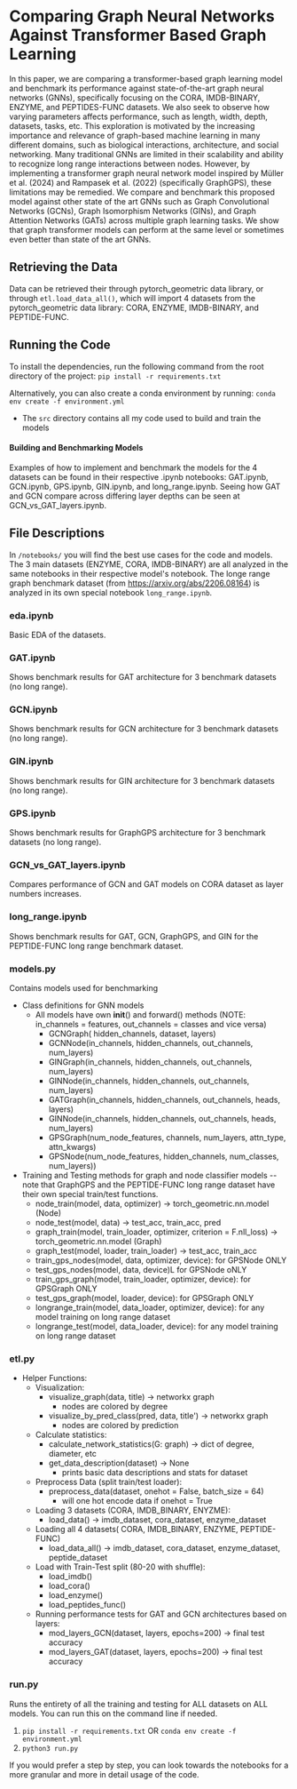 # Comparing Graph Neural Networks Against Transformer Based Graph Learning
In this paper, we are comparing a transformer-based graph learning model and benchmark its performance against state-of-the-art graph neural networks (GNNs), specifically focusing on the CORA, IMDB-BINARY, ENZYME, and PEPTIDES-FUNC datasets. We also seek to observe how varying parameters affects performance, such as length, width, depth, datasets, tasks, etc. This exploration is motivated by the increasing importance and relevance of graph-based machine learning in many different domains, such as biological interactions, architecture, and social networking. Many traditional GNNs are limited in their scalability and ability to recognize long range interactions between nodes. However, by implementing a transformer graph neural network model inspired by Müller et al. (2024) and Rampasek et al. (2022) (specifically GraphGPS), these limitations may be remedied. We compare and benchmark this proposed model against other state of the art GNNs such as Graph Convolutional Networks (GCNs), Graph Isomorphism Networks (GINs), and Graph Attention Networks (GATs) across multiple graph learning tasks. We show that graph transformer models can perform at the same level or sometimes even better than state of the art GNNs.

## Retrieving the Data
Data can be retrieved their through pytorch_geometric data library, or through `etl.load_data_all()`, which will import 4 datasets from the pytorch_geometric data library: CORA, ENZYME, IMDB-BINARY, and PEPTIDE-FUNC.

## Running the Code
To install the dependencies, run the following command from the root directory of the project: `pip install -r requirements.txt`

Alternatively, you can also create a conda environment by running: `conda env create -f environment.yml`

* The `src` directory contains all my code used to build and train the models

#### Building and Benchmarking Models
Examples of how to implement and benchmark the models for the 4 datasets can be found in their respective .ipynb notebooks: GAT.ipynb, GCN.ipynb, GPS.ipynb,  GIN.ipynb, and long_range.ipynb. Seeing how GAT and GCN compare across differing layer depths can be seen at GCN_vs_GAT_layers.ipynb.

##  File Descriptions
In `/notebooks/` you will find the best use cases for the code and models. The 3 main datasets (ENZYME, CORA, IMDB-BINARY) are all analyzed in the same notebooks in their respective model's notebook. The longe range graph benchmark dataset (from https://arxiv.org/abs/2206.08164) is analyzed in its own special notebook `long_range.ipynb`.

### eda.ipynb
Basic EDA of the datasets.

### GAT.ipynb
Shows benchmark results for GAT architecture for 3 benchmark datasets (no long range).

### GCN.ipynb
Shows benchmark results for GCN architecture for 3 benchmark datasets (no long range).

### GIN.ipynb
Shows benchmark results for GIN architecture for 3 benchmark datasets (no long range).

### GPS.ipynb
Shows benchmark results for GraphGPS architecture for 3 benchmark datasets (no long range).

### GCN_vs_GAT_layers.ipynb
Compares performance of GCN and GAT models on CORA dataset as layer numbers increases.

### long_range.ipynb
Shows benchmark results for GAT, GCN, GraphGPS, and GIN for the PEPTIDE-FUNC long range benchmark dataset.

### models.py
Contains models used for benchmarking
* Class definitions for GNN models
    * All models have own  __init__() and forward() methods (NOTE: in_channels = features, out_channels = classes and vice versa)
        * GCNGraph( hidden_channels, dataset, layers)
        * GCNNode(in_channels, hidden_channels, out_channels, num_layers)
        * GINGraph(in_channels, hidden_channels, out_channels, num_layers)
        * GINNode(in_channels, hidden_channels, out_channels, num_layers)
        * GATGraph(in_channels, hidden_channels, out_channels, heads, layers)
        * GINNode(in_channels, hidden_channels, out_channels, heads, num_layers)
        * GPSGraph(num_node_features, channels, num_layers, attn_type, attn_kwargs)
        * GPSNode(num_node_features, hidden_channels, num_classes, num_layers))
* Training and Testing methods for graph and node classifier models -- note that GraphGPS and the PEPTIDE-FUNC long range dataset have their own special train/test functions.
    * node_train(model, data, optimizer) -> torch_geometric.nn.model (Node)
    * node_test(model, data) -> test_acc, train_acc, pred
    * graph_train(model, train_loader, optimizer, criterion = F.nll_loss) -> torch_geometric.nn.model (Graph)
    * graph_test(model, loader, train_loader) ->  test_acc, train_acc
    * train_gps_nodes(model, data, optimizer, device): for GPSNode ONLY
    * test_gps_nodes(model, data, device)L for GPSNode oNLY
    * train_gps_graph(model, train_loader, optimizer, device): for GPSGraph ONLY
    * test_gps_graph(model, loader, device): for GPSGraph ONLY
    * longrange_train(model, data_loader, optimizer, device): for any model training on long range dataset
    * longrange_test(model, data_loader, device): for any model training on long range dataset
### etl.py
* Helper Functions:
    * Visualization:
        * visualize_graph(data, title) -> networkx graph
            * nodes are colored by degree
        * visualize_by_pred_class(pred, data, title') -> networkx graph
            * nodes are colored by prediction
    * Calculate statistics:
        * calculate_network_statistics(G: graph) -> dict of degree, diameter, etc
        * get_data_description(dataset) -> None
            * prints basic data descriptions and stats for dataset
    * Preprocess Data (split train/test loader):
        * preprocess_data(dataset, onehot = False, batch_size = 64)
            * will one hot encode data if onehot = True
    * Loading 3 datasets (CORA, IMDB_BINARY, ENYZME):
        * load_data() -> imdb_dataset, cora_dataset, enzyme_dataset
    * Loading all 4 datasets( CORA, IMDB_BINARY, ENZYME, PEPTIDE-FUNC)
        * load_data_all() -> imdb_dataset, cora_dataset, enzyme_dataset, peptide_dataset
    * Load with Train-Test split (80-20 with shuffle):
        * load_imdb()
        * load_cora()
        * load_enzyme() 
        * load_peptides_func()
    * Running performance tests for GAT and GCN architectures based on layers:
        * mod_layers_GCN(dataset, layers, epochs=200) -> final test accuracy
        * mod_layers_GAT(dataset, layers, epochs=200) -> final test accuracy
     
### run.py
Runs the entirety of all the training and testing for ALL datasets on ALL models. You can run this on the command line if needed.
1.  `pip install -r requirements.txt` OR `conda env create -f environment.yml`
2.  `python3 run.py`

If you would prefer a step by step, you can look towards the notebooks for a more granular and more in detail usage of the code.

